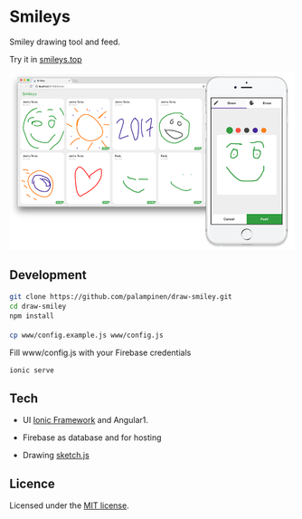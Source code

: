 Smileys
=====================

Smiley drawing tool and feed.

Try it in [smileys.top](http://smileys.top)

![Smileys](https://raw.githubusercontent.com/palampinen/draw-smiley/master/smiley-screenshot.png)

## Development
```bash
git clone https://github.com/palampinen/draw-smiley.git
cd draw-smiley
npm install

cp www/config.example.js www/config.js
```
Fill www/config.js with your Firebase credentials

```bash
ionic serve
```

## Tech
* UI [Ionic Framework](http://ionicframework.com/) and Angular1.

* Firebase as database and for hosting

* Drawing [sketch.js](http://intridea.github.io/sketch.js/)

## Licence
Licensed under the [MIT license](http://opensource.org/licenses/MIT).
